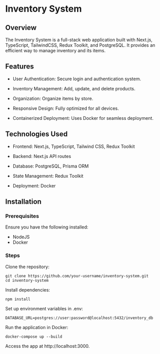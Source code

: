 # Inventory System

## Overview

The Inventory System is a full-stack web application built with Next.js, TypeScript, TailwindCSS, Redux Toolkit, and PostgreSQL. It provides an efficient way to manage inventory and its items.

## Features

 - User Authentication: Secure login and authentication system.

 - Inventory Management: Add, update, and delete products.

 - Organization: Organize items by store.

 - Responsive Design: Fully optimized for all devices.

 - Containerized Deployment: Uses Docker for seamless deployment.

## Technologies Used

 - Frontend: Next.js, TypeScript, Tailwind CSS, Redux Toolkit

 - Backend: Next.js API routes

 - Database: PostgreSQL, Prisma ORM

 - State Management: Redux Toolkit

 - Deployment: Docker

## Installation

### Prerequisites

Ensure you have the following installed:

 - NodeJS
 - Docker

### Steps

Clone the repository:

    git clone https://github.com/your-username/inventory-system.git
    cd inventory-system

Install dependencies:

    npm install

Set up environment variables in .env:

    DATABASE_URL=postgres://user:password@localhost:5432/inventory_db

Run the application in Docker:

    docker-compose up --build

Access the app at http://localhost:3000.